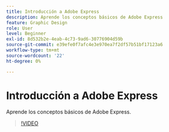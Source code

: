 ```yaml
---
title: Introducción a Adobe Express
description: Aprende los conceptos básicos de Adobe Express
feature: Graphic Design
role: User
level: Beginner
exl-id: 8d532b2e-4eab-4c73-9ad6-30776904d59b
source-git-commit: e39efe0f7afc4e3e970ea7f2df57b51bf17123a6
workflow-type: tm+mt
source-wordcount: '22'
ht-degree: 0%

---
```


# Introducción a Adobe Express

Aprende los conceptos básicos de Adobe Express.

>[!VIDEO](https://video.tv.adobe.com/v/3420205?quality=12&learn=on&hidetitle=true)
